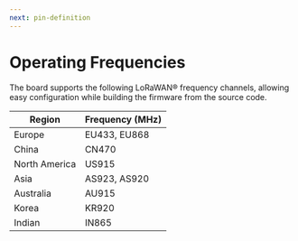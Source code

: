 ```yaml
---
next: pin-definition
---
```


# Operating Frequencies

The board supports the following LoRaWAN® frequency channels, allowing easy configuration while building the firmware from the source code.

| Region | Frequency (MHz) | 
| ---- | ---- | 
| Europe | EU433, EU868 | 
| China | CN470 | 
| North America | US915 | 
| Asia | AS923, AS920 | 
| Australia | AU915 | 
| Korea | KR920 | 
| Indian | IN865 | 


